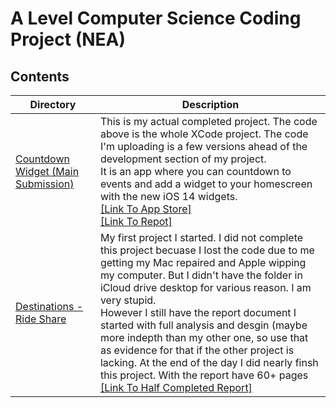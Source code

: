 # A Level Computer Science Coding Project (NEA)

## Contents
| Directory   | Description |
| ----------- | ----------- |
| [Countdown Widget (Main Submission)](https://github.com/Bradley5922/Countdown-CS-Project/blob/main/Countdown%20Widget/) | This is my actual completed project. The code above is the whole XCode project. The code I'm uploading is a few versions ahead of the development section of my project. <br> It is an app where you can countdown to events and add a widget to your homescreen with the new iOS 14 widgets. <br> [[Link To App Store]](https://apps.apple.com/us/app/widget-countdown/id1532721548)<br> [[Link To Repot]](https://github.com/Bradley5922/Countdown-CS-Project/blob/main/Countdown%20Widget/report_FINAL.pdf)|
| [Destinations - Ride Share](https://github.com/Bradley5922/Countdown-CS-Project/blob/main/Destinations/)      | My first project I started. I did not complete this project becuase I lost the code due to me getting my Mac repaired and Apple wipping my computer. But I didn't have the folder in iCloud drive desktop for various reason. I am very stupid. <br> However I still have the report document I started with full analysis and desgin (maybe more indepth than my other one, so use that as evidence for that if the other project is lacking. At the end of the day I did nearly finsh this project. With the report have 60+ pages<br>[[Link To Half Completed Report]](https://github.com/Bradley5922/Countdown-CS-Project/blob/main/Destinations/report%20PDF%20version%20.pdf)|
